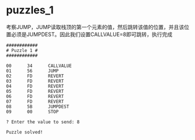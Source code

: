 # puzzles_1

考察JUMP，JUMP读取栈顶的第一个元素的值，然后跳转该值的位置，并且该位置必须是JUMPDEST。因此我们设置CALLVALUE=8即可跳转，执行完成

```
############
# Puzzle 1 #
############

00      34      CALLVALUE
01      56      JUMP
02      FD      REVERT
03      FD      REVERT
04      FD      REVERT
05      FD      REVERT
06      FD      REVERT
07      FD      REVERT
08      5B      JUMPDEST
09      00      STOP

? Enter the value to send: 8

Puzzle solved!
```











































